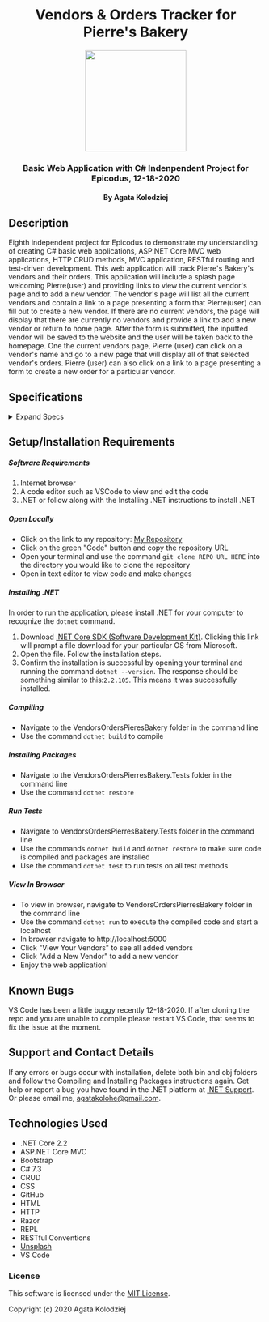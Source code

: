 <div align="center">

# Vendors & Orders Tracker for Pierre's Bakery

</div>

<div align="center">
<img src="https://github.com/agatakolohe.png" width="200px" height="auto" >
</div>
<h3 align="center">Basic Web Application with C# Indenpendent Project for Epicodus, 12-18-2020</h3>
<h4 align="center"> By Agata Kolodziej</h4>

## Description

Eighth independent project for Epicodus to demonstrate my understanding of creating C# basic web applications, ASP.NET Core MVC web applications, HTTP CRUD methods, MVC application, RESTful routing and test-driven development. This web application will track Pierre's Bakery's vendors and their orders. This application will include a splash page welcoming Pierre(user) and providing links to view the current vendor's page and to add a new vendor. The vendor's page will list all the current vendors and contain a link to a page presenting a form that Pierre(user) can fill out to create a new vendor. If there are no current vendors, the page will display that there are currently no vendors and provide a link to add a new vendor or return to home page. After the form is submitted, the inputted vendor will be saved to the website and the user will be taken back to the homepage. One the current vendors page, Pierre (user) can click on a vendor's name and go to a new page that will display all of that selected vendor's orders. Pierre (user) can also click on a link to a page presenting a form to create a new order for a particular vendor.

## Specifications

<details>
  <summary>Expand Specs</summary>

### Describe: Vendor()

| Test                                                        | Expect                                                |
| ----------------------------------------------------------- | ----------------------------------------------------- |
| It will instantiate a Vendor object with Vendor constructor | Vendor(string vendorName, string vendorDescription)   |
| It will assign a Vendor Id number to a Vendor               | Vendor(int vendorId).toEqual(1);                      |
| It will create a list of Vendor objects                     | vendorList = new List<Vendor> { vendor01, vendor02 }; |
| It will find specific vendor by Vendor Id                   | Vendor.Find(2).toEqual(vendor02);                     |
| It will associate an order with vendor                      | vendor.AddOrder(order) order.Items.toEqual(order);    |

### Describe: Order()

| Test                                                       | Expect                                                             |
| ---------------------------------------------------------- | ------------------------------------------------------------------ |
| It will instantiate an Order object with Order constructor | Order(string orderTitle, string orderDescription, int orderPrice)  |
| It will get the current date for OrderDate                 | order.GetOrderDate() order.OrderDate("Friday, December 18, 2020";) |
| It will assign an Order Id number to an Order              | Order(int orderId).toEqual(1);                                     |
| It will create a list of Order objects                     | orderList = new List<Order> { order01, order02 };                  |
| It will find specific order by Order Id                    | Order.Find(2).toEqual(order02);                                    |

</details>

## Setup/Installation Requirements

##### Software Requirements

1. Internet browser
2. A code editor such as VSCode to view and edit the code
3. .NET or follow along with the Installing .NET instructions to install .NET

##### Open Locally

- Click on the link to my repository: [My Repository](https://github.com/agatakolohe/Vendors-Orders-PierresBakery.Solution.git)
- Click on the green "Code" button and copy the repository URL
- Open your terminal and use the command `git clone REPO URL HERE` into the directory you would like to clone the repository
- Open in text editor to view code and make changes

##### Installing .NET

In order to run the application, please install .NET for your computer to recognize the `dotnet` command.

1. Download [.NET Core SDK (Software Development Kit)](https://dotnet.microsoft.com/download/thank-you/dotnet-sdk-2.2.106-macos-x64-installer). Clicking this link will prompt a file download for your particular OS from Microsoft.
2. Open the file. Follow the installation steps.
3. Confirm the installation is successful by opening your terminal and running the command `dotnet --version`. The response should be something similar to this:`2.2.105`. This means it was successfully installed.

##### Compiling

- Navigate to the VendorsOrdersPieresBakery folder in the command line
- Use the command `dotnet build` to compile

##### Installing Packages

- Navigate to the VendorsOrdersPierresBakery.Tests folder in the command line
- Use the command `dotnet restore`

##### Run Tests

- Navigate to VendorsOrdersPierresBakery.Tests folder in the command line
- Use the commands `dotnet build` and `dotnet restore` to make sure code is compiled and packages are installed
- Use the command `dotnet test` to run tests on all test methods

##### View In Browser

- To view in browser, navigate to VendorsOrdersPierresBakery folder in the command line
- Use the command `dotnet run` to execute the compiled code and start a localhost
- In browser navigate to http://localhost:5000
- Click "View Your Vendors" to see all added vendors
- Click "Add a New Vendor" to add a new vendor
- Enjoy the web application!

## Known Bugs

VS Code has been a little buggy recently 12-18-2020. If after cloning the repo and you are unable to compile please restart VS Code, that seems to fix the issue at the moment.

## Support and Contact Details

If any errors or bugs occur with installation, delete both bin and obj folders and follow the Compiling and Installing Packages instructions again. Get help or report a bug you have found in the .NET platform at [.NET Support](https://dotnet.microsoft.com/platform/support). Or please email me, <agatakolohe@gmail.com>.

## Technologies Used

- .NET Core 2.2
- ASP.NET Core MVC
- Bootstrap
- C# 7.3
- CRUD
- CSS
- GitHub
- HTML
- HTTP
- Razor
- REPL
- RESTful Conventions
- [Unsplash](https://unsplash.com/)
- VS Code

### License

This software is licensed under the [MIT License](https://choosealicense.com/licenses/mit/).

Copyright (c) 2020 Agata Kolodziej
